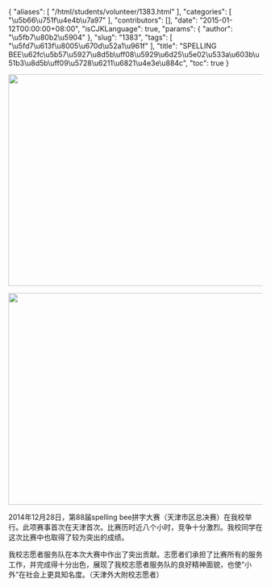 {
    "aliases": [
        "/html/students/volunteer/1383.html"
    ],
    "categories": [
        "\u5b66\u751f\u4e4b\u7a97"
    ],
    "contributors": [],
    "date": "2015-01-12T00:00:00+08:00",
    "isCJKLanguage": true,
    "params": {
        "author": "\u5fb7\u80b2\u5904"
    },
    "slug": "1383",
    "tags": [
        "\u5fd7\u613f\u8005\u670d\u52a1\u961f"
    ],
    "title": "SPELLING BEE\u62fc\u5b57\u5927\u8d5b\uff08\u5929\u6d25\u5e02\u533a\u603b\u51b3\u8d5b\uff09\u5728\u6211\u6821\u4e3e\u884c",
    "toc": true
}


<img
    src="https://cdn.tfls.online/mirror/full/5abb33f24f45a4d692613d0727c7f14fa4ae218c.jpg"
    style="display:block;margin-left:auto;margin-right:auto;"
    decoding="async"
    fetchpriority="auto"
    loading="lazy"
    height="420"
    width="600"
/>





<img
    src="https://cdn.tfls.online/mirror/full/80f628358b3ea6cd55ba456223b26fac2bd9c261.jpg"
    style="display:block;margin-left:auto;margin-right:auto;"
    decoding="async"
    fetchpriority="auto"
    loading="lazy"
    height="420"
    width="600"
/>




  





2014年12月28日，第88届spelling bee拼字大赛（天津市区总决赛）在我校举行。此项赛事首次在天津首次。比赛历时近八个小时，竞争十分激烈。我校同学在这次比赛中也取得了较为突出的成绩。




我校志愿者服务队在本次大赛中作出了突出贡献。志愿者们承担了比赛所有的服务工作，并完成得十分出色，展现了我校志愿者服务队的良好精神面貌，也使“小外”在社会上更具知名度。（天津外大附校志愿者）




  



